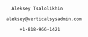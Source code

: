 




              Aleksey Tsalolikhin

            aleksey@verticalsysadmin.com

                 +1-818-966-1421




